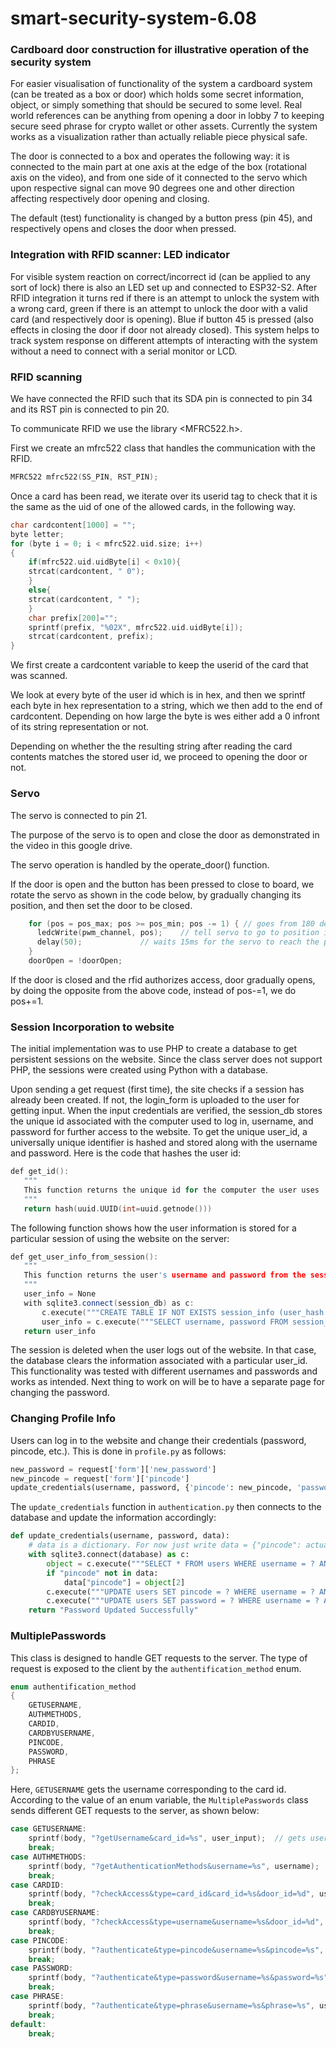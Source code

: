 # smart-security-system-6.08

### Cardboard door construction for illustrative operation of the security system

For easier visualisation of functionality of the system a cardboard system (can be treated as a box or door) which holds some secret information, object, or simply something that should be secured to some level. Real world references can be anything from opening a door in lobby 7 to keeping secure seed phrase for crypto wallet or other assets. Currently the system works as a visualization rather than actually reliable piece physical safe.

The door is connected to a box and operates the following way: it is connected to the main part at one axis at the edge of the box (rotational axis on the video), and from one side of it connected to the servo which upon respective signal can move 90 degrees one and other direction affecting respectively door opening and closing.

The default (test) functionality is changed by a button press (pin 45), and respectively opens and closes the door when pressed.

### Integration with RFID scanner: LED indicator

For visible system reaction on correct/incorrect id (can be applied to any sort of lock) there is also an LED set up and connected to ESP32-S2. After RFID integration it turns red if there is an attempt to unlock the system with a wrong card, green if there is an attempt to unlock the door with a valid card (and respectively door is opening). Blue if button 45 is pressed (also effects in closing the door if door not already closed). This system helps to track system response on different attempts of interacting with the system without a need to connect with a serial monitor or LCD. 

### RFID scanning
We have connected the RFID such that its SDA pin is connected to pin 34 and its RST pin is connected to pin 20.

To communicate RFID we use the library <MFRC522.h>.

First we create an mfrc522 class that handles the communication with the RFID.

```cpp
MFRC522 mfrc522(SS_PIN, RST_PIN);
```
Once a card has been read, we iterate over its userid tag to check that it is the same as the uid of one of the allowed cards, in the following way.

```cpp
char cardcontent[1000] = "";
byte letter;
for (byte i = 0; i < mfrc522.uid.size; i++) 
{
    if(mfrc522.uid.uidByte[i] < 0x10){
    strcat(cardcontent, " 0");
    }
    else{
    strcat(cardcontent, " ");
    }
    char prefix[200]="";
    sprintf(prefix, "%02X", mfrc522.uid.uidByte[i]);
    strcat(cardcontent, prefix);
}
```
We first create a cardcontent variable to keep the userid of the card that was scanned.

We look at every byte of the user id which is in hex, and then we sprintf each byte in hex representation to a string, which we then add to the end of cardcontent. Depending on how large the byte is wes either add a 0 infront of its string representation or not.

Depending on whether the the resulting string after reading the card contents matches the stored user id, we proceed to opening the door or not.


### Servo

The servo is connected to pin 21.

The purpose of the servo is to open and close the door as demonstrated in the video in this google drive.

The servo operation is handled by the operate_door() function.

If the door is open and the button has been pressed to close to board, we rotate the servo as shown in the code below, by gradually changing its position, and then set the door to be closed.

```cpp
    for (pos = pos_max; pos >= pos_min; pos -= 1) { // goes from 180 degrees to 0 degrees
      ledcWrite(pwm_channel, pos);    // tell servo to go to position in variable 'pos'
      delay(50);             // waits 15ms for the servo to reach the position
    }
    doorOpen = !doorOpen;
```

If the door is closed and the rfid authorizes access, door gradually opens, by doing the opposite from the above code, instead of pos-=1, we do pos+=1.

### Session Incorporation to website

The initial implementation was to use PHP to create a database to get persistent sessions on the website. Since the class server does not support PHP, the sessions were created using Python with a database. 

Upon sending a get request (first time), the site checks if a session has already been created. If not, the login_form is uploaded to the user for getting input. When the input credentials are verified, the session_db stores the unique id associated with the computer used to log in, username, and password for further access to the website. To get the unique user_id, a universally unique identifier is hashed and stored along with the username and password. Here is the code that hashes the user id:

```cpp
def get_id():
   """
   This function returns the unique id for the computer the user uses
   """
   return hash(uuid.UUID(int=uuid.getnode()))
```

The following function shows how the user information is stored for a particular session of using the website on the server:

```cpp
def get_user_info_from_session():
   """
   This function returns the user's username and password from the session database
   """
   user_info = None
   with sqlite3.connect(session_db) as c:
       c.execute("""CREATE TABLE IF NOT EXISTS session_info (user_hash real, username text, password text);""")
       user_info = c.execute("""SELECT username, password FROM session_info WHERE user_hash = ?;""", (user_hash,)).fetchone()
   return user_info
 ```


The session is deleted when the user logs out of the website. In that case, the database clears the information associated with a particular user_id. This functionality was tested with different usernames and passwords and works as intended. Next thing to work on will be to have a separate page for changing the password.

### Changing Profile Info
Users can log in to the website and change their credentials (password, pincode, etc.).
This is done in `profile.py` as follows:
```python
new_password = request['form']['new_password']
new_pincode = request['form']['pincode']
update_credentials(username, password, {'pincode': new_pincode, 'password': new_password})
```
The `update_credentials` function in `authentication.py` then connects to the database and update the information accordingly:
```python
def update_credentials(username, password, data):
    # data is a dictionary. For now just write data = {"pincode": actual_pincode_value}
    with sqlite3.connect(database) as c:
        object = c.execute("""SELECT * FROM users WHERE username = ? AND password = ?""", (username, password)).fetchone()
        if "pincode" not in data:
            data["pincode"] = object[2]
        c.execute("""UPDATE users SET pincode = ? WHERE username = ? AND password = ?""", (data['pincode'], username, password)).fetchone()
        c.execute("""UPDATE users SET password = ? WHERE username = ? AND password = ?""", (data['password'], username, password)).fetchone()
    return "Password Updated Successfully"
```

### MultiplePasswords

This class is designed to handle GET requests to the server. The type of request is exposed to the client by the `authentification_method`
enum.

```cpp
enum authentification_method
{
    GETUSERNAME,
    AUTHMETHODS,
    CARDID,
    CARDBYUSERNAME,
    PINCODE,
    PASSWORD,
    PHRASE
};
```

Here, `GETUSERNAME` gets the username corresponding to the card id. According to the value of an enum variable, the 
`MultiplePasswords` class sends different GET requests to the server, as shown below:

```cpp
case GETUSERNAME:
    sprintf(body, "?getUsername&card_id=%s", user_input);  // gets username from card id
    break;
case AUTHMETHODS:
    sprintf(body, "?getAuthenticationMethods&username=%s", username);       // returns the authentication methods available to the user, in the format "password=<True/False>\npincode=<True/False>\n"
    break;
case CARDID:
    sprintf(body, "?checkAccess&type=card_id&card_id=%s&door_id=%d", user_input, door_id); // returns whether the card_id has access to the door
    break;
case CARDBYUSERNAME:
    sprintf(body, "?checkAccess&type=username&username=%s&door_id=%d", user_input, door_id); // returns whether the user has access to the door
    break;
case PINCODE:
    sprintf(body, "?authenticate&type=pincode&username=%s&pincode=%s", username, user_input); // returns whether the entered pincode is correct
    break;
case PASSWORD:
    sprintf(body, "?authenticate&type=password&username=%s&password=%s", username, user_input); // returns whether the returned password is correct
    break;
case PHRASE:
    sprintf(body, "?authenticate&type=phrase&username=%s&phrase=%s", username, user_input); // returns whether the spoken phrase is correct. Doesn't work yet
    break;
default:
    break;
```
